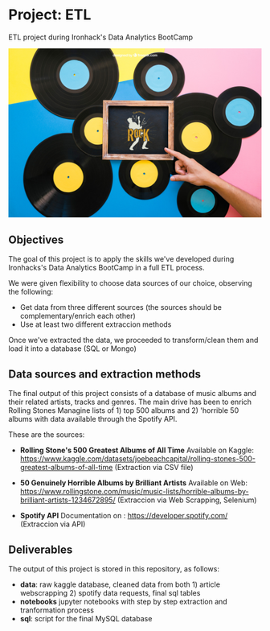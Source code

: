 # Project: ETL

ETL project during Ironhack's Data Analytics BootCamp  

![albums](https://raw.githubusercontent.com/cristianecarneiro/ETL/main/img/albums.jpg)


## Objectives

The goal of this project is to apply the skills we've developed during Ironhacks's Data Analytics BootCamp in a full ETL process. 

We were given flexibility to choose data sources of our choice, observing the following: 
+ Get data from three different sources (the sources should be complementary/enrich each other)
+ Use at least two different extraccion methods 

Once we've extracted the data, we proceeded to transform/clean them and load it into a database (SQL or Mongo)

## Data sources  and extraction methods 

The final output of this project consists of a database of music albums and their related artists, tracks and genres. The main drive has been to enrich Rolling Stones Managine lists of 1) top 500 albums and 2) 'horrible 50 albums with data available through the Spotify API. 

These are the sources: 
+ **Rolling Stone's 500 Greatest Albums of All Time**
Available on Kaggle: https://www.kaggle.com/datasets/joebeachcapital/rolling-stones-500-greatest-albums-of-all-time
(Extraction via CSV file)

+ **50 Genuinely Horrible Albums by Brilliant Artists**
Available on Web: https://www.rollingstone.com/music/music-lists/horrible-albums-by-brilliant-artists-1234672895/
(Extraccion via Web Scrapping, Selenium) 

+ **Spotify API**
Documentation on : https://developer.spotify.com/
(Extraccion via API) 


## Deliverables  

The output of this project is stored in this repository, as follows: 

+ **data**: raw kaggle database, cleaned data from both 1) article webscrapping 2) spotify data requests, final sql tables
+ **notebooks** jupyter notebooks with step by step extraction and tranformation process  
+ **sql**: script for the final MySQL database 